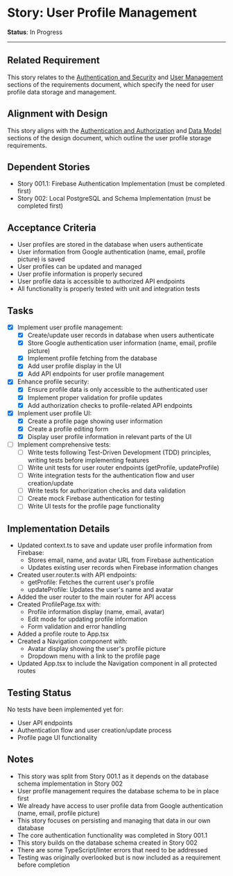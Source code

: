 # Story: User Profile Management

**Status**: In Progress

---

## Related Requirement
This story relates to the [Authentication and Security](../requirements.md#authentication-and-security) and [User Management](../requirements.md#user-management) sections of the requirements document, which specify the need for user profile data storage and management.

## Alignment with Design
This story aligns with the [Authentication and Authorization](../design.md#authentication-and-authorization) and [Data Model](../design.md#data-model) sections of the design document, which outline the user profile storage requirements.

## Dependent Stories
- Story 001.1: Firebase Authentication Implementation (must be completed first)
- Story 002: Local PostgreSQL and Schema Implementation (must be completed first)

## Acceptance Criteria
- User profiles are stored in the database when users authenticate
- User information from Google authentication (name, email, profile picture) is saved
- User profiles can be updated and managed
- User profile information is properly secured
- User profile data is accessible to authorized API endpoints
- All functionality is properly tested with unit and integration tests

## Tasks
- [x] Implement user profile management:
  - [x] Create/update user records in database when users authenticate
  - [x] Store Google authentication user information (name, email, profile picture)
  - [x] Implement profile fetching from the database
  - [x] Add user profile display in the UI
  - [x] Add API endpoints for user profile management
- [x] Enhance profile security:
  - [x] Ensure profile data is only accessible to the authenticated user
  - [x] Implement proper validation for profile updates
  - [x] Add authorization checks to profile-related API endpoints
- [x] Implement user profile UI:
  - [x] Create a profile page showing user information
  - [x] Create a profile editing form
  - [x] Display user profile information in relevant parts of the UI
- [ ] Implement comprehensive tests:
  - [ ] Write tests following Test-Driven Development (TDD) principles, writing tests before implementing features
  - [ ] Write unit tests for user router endpoints (getProfile, updateProfile)
  - [ ] Write integration tests for the authentication flow and user creation/update
  - [ ] Write tests for authorization checks and data validation
  - [ ] Create mock Firebase authentication for testing
  - [ ] Write UI tests for the profile page functionality

## Implementation Details
- Updated context.ts to save and update user profile information from Firebase:
  - Stores email, name, and avatar URL from Firebase authentication
  - Updates existing user records when Firebase information changes
- Created user.router.ts with API endpoints:
  - getProfile: Fetches the current user's profile
  - updateProfile: Updates the user's name and avatar
- Added the user router to the main router for API access
- Created ProfilePage.tsx with:
  - Profile information display (name, email, avatar)
  - Edit mode for updating profile information
  - Form validation and error handling
- Added a profile route to App.tsx
- Created a Navigation component with:
  - Avatar display showing the user's profile picture
  - Dropdown menu with a link to the profile page
- Updated App.tsx to include the Navigation component in all protected routes

## Testing Status
No tests have been implemented yet for:
- User API endpoints
- Authentication flow and user creation/update process
- Profile page UI functionality

## Notes
- This story was split from Story 001.1 as it depends on the database schema implementation in Story 002
- User profile management requires the database schema to be in place first
- We already have access to user profile data from Google authentication (name, email, profile picture)
- This story focuses on persisting and managing that data in our own database
- The core authentication functionality was completed in Story 001.1
- This story builds on the database schema created in Story 002
- There are some TypeScript/linter errors that need to be addressed
- Testing was originally overlooked but is now included as a requirement before completion
